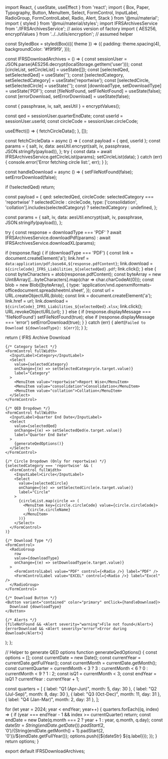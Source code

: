 import React, { useState, useEffect } from 'react'; import { Box, Paper, Typography, Button, MenuItem, Select, FormControl, InputLabel, RadioGroup, FormControlLabel, Radio, Alert, Stack } from '@mui/material'; import { styled } from '@mui/material/styles'; import IFRSArchivesService from './IFRSArchivesService'; // axios version of factory import { AES256, encryptValues } from '../../utils/encryption'; // assumed helper

const StyledBox = styled(Box)(({ theme }) => ({ padding: theme.spacing(4), backgroundColor: '#f9f9f9', }));

const IFRSDownloadArchives = () => { const sessionUser = JSON.parse(AES256.decrypt(localStorage.getItem('user'))); const [circleList, setCircleList] = useState([]); const [selectedQed, setSelectedQed] = useState(''); const [selectedCategory, setSelectedCategory] = useState('reportwise'); const [selectedCircle, setSelectedCircle] = useState(''); const [downloadType, setDownloadType] = useState('PDF'); const [fileNotFound, setFileNotFound] = useState(false); const [errorDownload, setErrorDownload] = useState(false);

const { passphrase, iv, salt, aesUtil } = encryptValues();

const qed = sessionUser.quarterEndDate; const userId = sessionUser.userId; const circleCode = sessionUser.circleCode;

useEffect(() => { fetchCircleData(); }, []);

const fetchCircleData = async () => { const payload = { qed, userId }; const params = { salt, iv, data: aesUtil.encrypt(salt, iv, passphrase, JSON.stringify(payload)), }; try { const data = await IFRSArchivesService.getCircleList(params); setCircleList(data); } catch (err) { console.error('Error fetching circle list:', err); } };

const handleDownload = async () => { setFileNotFound(false); setErrorDownload(false);

if (!selectedQed) return;

const payload = {
  qed: selectedQed,
  circleCode: selectedCategory === 'reportwise' ? selectedCircle : circleCode,
  type: ['consolidation', 'collation'].includes(selectedCategory) ? selectedCategory : undefined,
};

const params = {
  salt,
  iv,
  data: aesUtil.encrypt(salt, iv, passphrase, JSON.stringify(payload)),
};

try {
  const response = downloadType === 'PDF'
    ? await IFRSArchivesService.downloadPdf(params)
    : await IFRSArchivesService.downloadXL(params);

  if (response.flag) {
    if (downloadType === 'PDF') {
      const link = document.createElement('a');
      link.href = `data:application/pdf;base64,${response.pdfContent}`;
      link.download = `${circleCode}_IFRS_Liabilities_${selectedQed}.pdf`;
      link.click();
    } else {
      const byteCharacters = atob(response.pdfContent);
      const byteArray = new Uint8Array([...byteCharacters].map(char => char.charCodeAt(0)));
      const blob = new Blob([byteArray], {
        type: 'application/vnd.openxmlformats-officedocument.spreadsheetml.sheet',
      });
      const url = URL.createObjectURL(blob);
      const link = document.createElement('a');
      link.href = url;
      link.download = `${circleCode}_IFRS_Liabilities_${selectedQed}.xlsx`;
      link.click();
      URL.revokeObjectURL(url);
    }
  } else {
    if (response.displayMessage === 'fileNotFound') setFileNotFound(true);
    else if (response.displayMessage === 'error') setErrorDownload(true);
  }
} catch (err) {
  alert(`Failed to Download ${downloadType}: ${err}`);
}
};

return ( IFRS Archive Download

  <Stack spacing={3}>

    {/* Category Select */}
    <FormControl fullWidth>
      <InputLabel>Category</InputLabel>
      <Select
        value={selectedCategory}
        onChange={(e) => setSelectedCategory(e.target.value)}
        label="Category"
      >
        <MenuItem value="reportwise">Report Wise</MenuItem>
        <MenuItem value="consolidation">Consolidation</MenuItem>
        <MenuItem value="collation">Collation</MenuItem>
      </Select>
    </FormControl>

    {/* QED Dropdown */}
    <FormControl fullWidth>
      <InputLabel>Quarter End Date</InputLabel>
      <Select
        value={selectedQed}
        onChange={(e) => setSelectedQed(e.target.value)}
        label="Quarter End Date"
      >
        {generateQedOptions()}
      </Select>
    </FormControl>

    {/* Circle Dropdown (Only for reportwise) */}
    {selectedCategory === 'reportwise' && (
      <FormControl fullWidth>
        <InputLabel>Circle</InputLabel>
        <Select
          value={selectedCircle}
          onChange={(e) => setSelectedCircle(e.target.value)}
          label="Circle"
        >
          {circleList.map(circle => (
            <MenuItem key={circle.circleCode} value={circle.circleCode}>
              {circle.circleName}
            </MenuItem>
          ))}
        </Select>
      </FormControl>
    )}

    {/* Download Type */}
    <FormControl>
      <RadioGroup
        row
        value={downloadType}
        onChange={(e) => setDownloadType(e.target.value)}
      >
        <FormControlLabel value="PDF" control={<Radio />} label="PDF" />
        <FormControlLabel value="EXCEL" control={<Radio />} label="Excel" />
      </RadioGroup>
    </FormControl>

    {/* Download Button */}
    <Button variant="contained" color="primary" onClick={handleDownload}>
      Download {downloadType}
    </Button>

    {/* Alerts */}
    {fileNotFound && <Alert severity="warning">File not found</Alert>}
    {errorDownload && <Alert severity="error">Error during download</Alert>}
  </Stack>
</StyledBox>
); };

// Helper to generate QED options function generateQedOptions() { const options = []; const currentDate = new Date(); const currentYear = currentDate.getFullYear(); const currentMonth = currentDate.getMonth(); const currentQuarter = currentMonth < 3 ? 3 : currentMonth < 6 ? 0 : currentMonth < 9 ? 1 : 2; const isQ1 = currentMonth < 3; const endYear = isQ1 ? currentYear : currentYear + 1;

const quarters = [ { label: "Q1 (Apr-Jun)", month: 5, day: 30 }, { label: "Q2 (Jul-Sep)", month: 8, day: 30 }, { label: "Q3 (Oct-Dec)", month: 11, day: 31 }, { label: "Q4 (Jan-Mar)", month: 2, day: 31 }, ];

for (let year = 2024; year < endYear; year++) { quarters.forEach((q, index) => { if (year === endYear - 1 && index >= currentQuarter) return; const endDate = new Date(q.month === 2 ? year + 1 : year, q.month, q.day); const dateStr = ${String(endDate.getDate()).padStart(2, '0')}/${String(endDate.getMonth() + 1).padStart(2, '0')}/${endDate.getFullYear()}; options.push({${dateStr} ${q.label}}); }); } return options; }

export default IFRSDownloadArchives;
